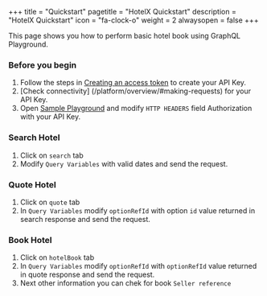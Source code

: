 +++
title = "Quickstart"
pagetitle = "HotelX Quickstart"
description = "HotelX Quickstart"
icon = "fa-clock-o"
weight = 2
alwaysopen = false
+++

This page shows you how to perform basic hotel book using GraphQL Playground.

### Before you begin
1. Follow the steps in [Creating an access token](/platform/security/authenticating/#creating-an-access-token) to create your API Key.
2. [Check connectivity] (/platform/overview/#making-requests) for your API Key.
3. Open [Sample Playground](https://www.graphqlbin.com/mnOsA) and modify `HTTP HEADERS` field Authorization with your API Key.

### Search Hotel
1. Click on `search` tab
2. Modify `Query Variables` with valid dates and send the request.

### Quote Hotel
1. Click on `quote` tab
2. In `Query Variables` modify `optionRefId` with option `id` value returned in search response and send the request.

### Book Hotel
1. Click on `hotelBook` tab
2. In `Query Variables` modify `optionRefId` with `optionRefId` value returned in quote response and send the request.
3. Next other information you can chek for book `Seller reference`
